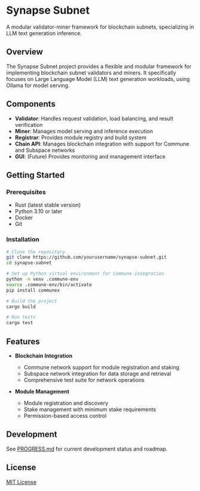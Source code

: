 # Synapse Subnet

A modular validator-miner framework for blockchain subnets, specializing in LLM text generation inference.

## Overview

The Synapse Subnet project provides a flexible and modular framework for implementing blockchain subnet validators and miners. It specifically focuses on Large Language Model (LLM) text generation workloads, using Ollama for model serving.

## Components

- **Validator**: Handles request validation, load balancing, and result verification
- **Miner**: Manages model serving and inference execution
- **Registrar**: Provides module registry and build system
- **Chain API**: Manages blockchain integration with support for Commune and Subspace networks
- **GUI**: (Future) Provides monitoring and management interface

## Getting Started

### Prerequisites

- Rust (latest stable version)
- Python 3.10 or later
- Docker
- Git

### Installation

```bash
# Clone the repository
git clone https://github.com/yourusername/synapse-subnet.git
cd synapse-subnet

# Set up Python virtual environment for Commune integration
python -m venv .commune-env
source .commune-env/bin/activate
pip install communex

# Build the project
cargo build

# Run tests
cargo test
```

## Features

- **Blockchain Integration**
  - Commune network support for module registration and staking
  - Subspace network integration for data storage and retrieval
  - Comprehensive test suite for network operations

- **Module Management**
  - Module registration and discovery
  - Stake management with minimum stake requirements
  - Permission-based access control

## Development

See [PROGRESS.md](PROGRESS.md) for current development status and roadmap.

## License

[MIT License](LICENSE)
